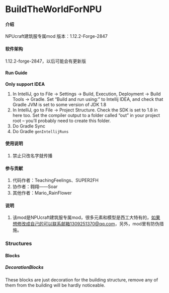 # BuildTheWorldForNPU

#### 介绍
NPUcraft建筑服专属mod
版本：1.12.2-Forge-2847

#### 软件架构
1.12.2-forge-2847，以后可能会有更新版


#### Run Guide
**Only support IDEA**
1. In IntelliJ, go to File -> Settings -> Build, Execution, Deployment -> Build Tools -> Gradle. Set “Build and run using:” to Intellij IDEA, and check that Gradle JVM is set to some version of JDK 1.8
2. In IntelliJ, go to File -> Project Structure. Check the SDK is set to 1.8 in here too. Set the compiler output to a folder called “out” in your project root – you’ll probably need to create this folder.
3. Do Gradle Sync
4. Do Gradle `genIntellijRuns`


#### 使用说明

1.  禁止只改名字就传播

#### 参与贡献

1.  代码作者：TeachingFeelings、SUPER2FH
2.  协作者：翱翔——Soar
3.  其他作者：Mario_RainFlower


#### 说明

1.  该mod是NPUcraft建筑服专属mod，很多元素和模型是西工大特有的，如果想修改成自己的可以联系邮箱1309251370@qq.com，另外，mod里有防伪措施。


### Structures
#### Blocks
##### DecorationBlocks
These blocks are just decoration for the building structure, remove any of them from the building will be hardly noticeable.  

